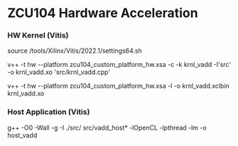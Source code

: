 # **ZCU104 Hardware Acceleration** 


### HW Kernel (Vitis) 

source /tools/Xilinx/Vitis/2022.1/settings64.sh

v++ -t hw --platform zcu104_custom_platform_hw.xsa -c -k krnl_vadd -I'src' -o krnl_vadd.xo 'src/krnl_vadd.cpp'

v++ -t hw --platform zcu104_custom_platform_hw.xsa -l -o krnl_vadd.xclbin krnl_vadd.xo


### Host Application (Vitis)  


g++ -O0 -Wall -g  -I ./src/ src/vadd_host* -lOpenCL -lpthread -lm -o host_vadd







